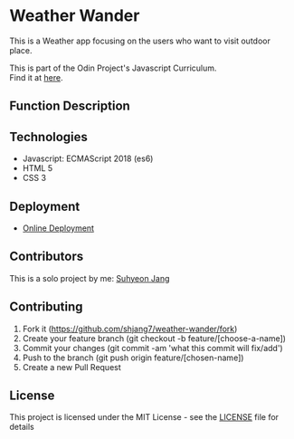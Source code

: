 # Weather Wander
This is a Weather app focusing on the users who want to visit outdoor place.

This is part of the Odin Project's Javascript Curriculum. <br />
Find it at [here](https://www.theodinproject.com/courses/javascript/lessons/weather-app).

## Function Description


## Technologies
- Javascript: ECMAScript 2018 (es6)
- HTML 5
- CSS 3

## Deployment

- [Online Deployment](https://shjang7.github.io/weather-wander/dist/index.html)

## Contributors

This is a solo project by me: [Suhyeon Jang](https://github.com/shjang7)

## Contributing

1. Fork it (https://github.com/shjang7/weather-wander/fork)
2. Create your feature branch (git checkout -b feature/[choose-a-name])
3. Commit your changes (git commit -am 'what this commit will fix/add')
4. Push to the branch (git push origin feature/[chosen-name])
5. Create a new Pull Request

## License

This project is licensed under the MIT License - see the [LICENSE](./LICENSE) file for details
